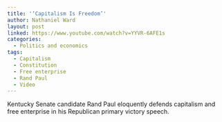 ```yaml
---
title: '‘Capitalism Is Freedom’'
author: Nathaniel Ward
layout: post
linked: https://www.youtube.com/watch?v=YYVR-6AFE1s
categories:
  - Politics and economics
tags:
  - Capitalism
  - Constitution
  - Free enterprise
  - Rand Paul
  - Video
---
```

Kentucky Senate candidate Rand Paul eloquently defends capitalism and free enterprise in his Republican primary victory speech.